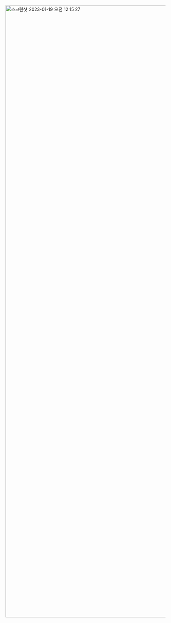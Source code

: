 <img width="1920" alt="스크린샷 2023-01-19 오전 12 15 27" src="https://user-images.githubusercontent.com/51182964/213209538-a1a25a3d-8d7c-42f7-9a1c-3d273aba6cc5.png">
